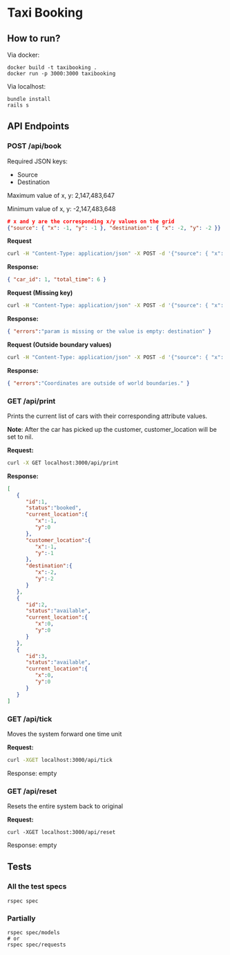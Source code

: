 # Taxi Booking

## How to run?

Via docker:

```
docker build -t taxibooking .
docker run -p 3000:3000 taxibooking
```

Via localhost:

```
bundle install
rails s
```

## API Endpoints

### POST /api/book

Required JSON keys: 
- Source
- Destination

Maximum value of x, y:  2,147,483,647

Minimum value of x, y: -2,147,483,648

```json
# x and y are the corresponding x/y values on the grid
{"source": { "x": -1, "y": -1 }, "destination": { "x": -2, "y": -2 }}
```

**Request**

```bash
curl -H "Content-Type: application/json" -X POST -d '{"source": { "x": -1, "y": -1 }, "destination": { "x": -2, "y": -2 }}' http://localhost:3000/api/book
```

**Response:**

```json
{ "car_id": 1, "total_time": 6 }
```


**Request (Missing key)**

```bash
curl -H "Content-Type: application/json" -X POST -d '{"source": { "x": -1, "y": -1 }}' http://localhost:3000/api/book
```

**Response:**

```json
{ "errors":"param is missing or the value is empty: destination" }
```

**Request (Outside boundary values)**

```bash
curl -H "Content-Type: application/json" -X POST -d '{"source": { "x": -1, "y": -1 }, "destination": { "x": -2, "y": 99147483647 }}' http://localhost:3000/api/book
```

**Response:**

```json
{ "errors":"Coordinates are outside of world boundaries." }
```

### GET /api/print
Prints the current list of cars with their corresponding attribute values. 

**Note**: After the car has picked up the customer, customer_location will be set to nil.

**Request:**

```bash
curl -X GET localhost:3000/api/print
```

**Response:**

```json
[  
   {  
      "id":1,
      "status":"booked",
      "current_location":{  
         "x":-1,
         "y":0
      },
      "customer_location":{  
         "x":-1,
         "y":-1
      },
      "destination":{  
         "x":-2,
         "y":-2
      }
   },
   {  
      "id":2,
      "status":"available",
      "current_location":{  
         "x":0,
         "y":0
      }
   },
   {  
      "id":3,
      "status":"available",
      "current_location":{  
         "x":0,
         "y":0
      }
   }
]
```

### GET /api/tick
Moves the system forward one time unit

**Request:**

```bash
curl -XGET localhost:3000/api/tick
```

Response:  empty


### GET /api/reset
Resets the entire system back to original

**Request:**
```
curl -XGET localhost:3000/api/reset
```

Response:  empty

## Tests

### All the test specs

```
rspec spec
```

### Partially

```
rspec spec/models
# or
rspec spec/requests
```

